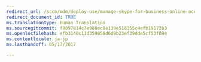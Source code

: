```yaml
---
redirect_url: /sccm/mdm/deploy-use/manage-skype-for-business-online-access
redirect_document_id: TRUE
ms.translationtype: Human Translation
ms.sourcegitcommit: f9097014c7e988ec8e139e518355c4efb19172b3
ms.openlocfilehash: efb3148c11d359056d6d9b23ef39dde5cf53f09e
ms.contentlocale: ja-jp
ms.lasthandoff: 05/17/2017

---
```


